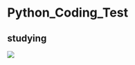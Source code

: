 # Python_Coding_Test

## studying

<img src="https://img.shields.io/badge/python-3776AB?style=for-the-badge&logo=python&logoColor=white">
